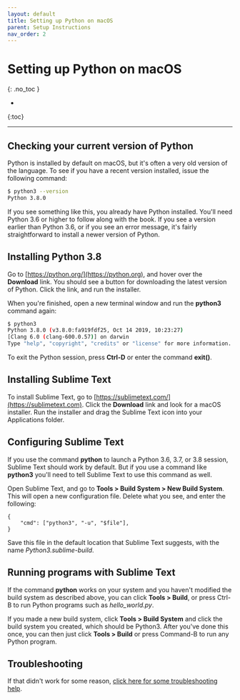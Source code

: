 ```yaml
---
layout: default
title: Setting up Python on macOS
parent: Setup Instructions
nav_order: 2
---
```


# Setting up Python on macOS
{: .no_toc }

* 
{:toc}

---

## Checking your current version of Python

Python is installed by default on macOS, but it's often a very old version of the language. To see if you have a recent version installed, issue the following command:

```bash
$ python3 --version
Python 3.8.0
```

If you see something like this, you already have Python installed. You'll need Python 3.6 or higher to follow along with the book. If you see a version earlier than Python 3.6, or if you see an error message, it's fairly straightforward to install a newer version of Python.

## Installing Python 3.8

Go to [https://python.org/](https://python.org), and hover over the **Download** link. You should see a button for downloading the latest version of Python. Click the link, and run the installer.

When you're finished, open a new terminal window and run the **python3** command again:

```bash
$ python3
Python 3.8.0 (v3.8.0:fa919fdf25, Oct 14 2019, 10:23:27)
[Clang 6.0 (clang-600.0.57)] on darwin
Type "help", "copyright", "credits" or "license" for more information.
```

To exit the Python session, press **Ctrl-D** or enter the command **exit()**.

## Installing Sublime Text

To install Sublime Text, go to [https://sublimetext.com/](https://sublimetext.com). Click the **Download** link and look for a macOS installer. Run the installer and drag the Sublime Text icon into your Applications folder.

## Configuring Sublime Text

If you use the command **python** to launch a Python 3.6, 3.7, or 3.8 session, Sublime Text should work by default. But if you use a command like **python3** you'll need to tell Sublime Text to use this command as well.

Open Sublime Text, and go to **Tools > Build System > New Build System**. This will open a new configuration file. Delete what you see, and enter the following:

```
{
    "cmd": ["python3", "-u", "$file"],
}
```

Save this file in the default location that Sublime Text suggests, with the name *Python3.sublime-build*.

## Running programs with Sublime Text

If the command **python** works on your system and you haven't modified the build system as described above, you can click **Tools > Build**, or press Ctrl-B to run Python programs such as *hello_world.py*.

If you made a new build system, click **Tools > Build System** and click the build system you created, which should be Python3. After you've done this once, you can then just click **Tools > Build** or press Command-B to run any Python program.

## Troubleshooting

If that didn't work for some reason, [click here for some troubleshooting help](../troubleshooting_macos/).